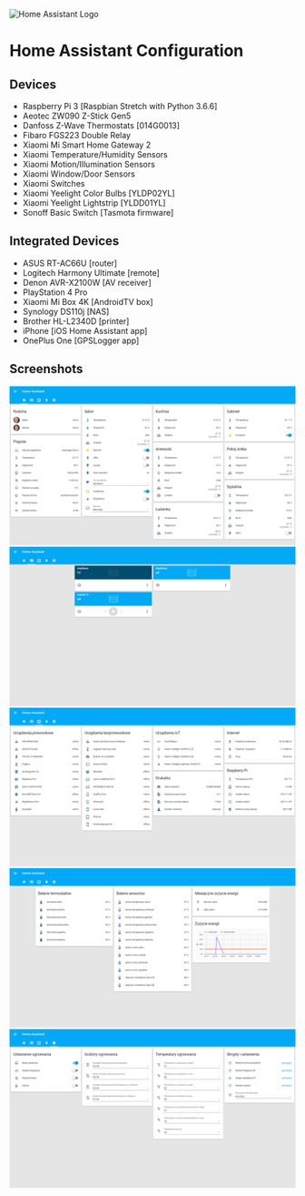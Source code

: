 ![Home Assistant Logo](https://github.com/brianjking/hass-config/blob/master/images/hass.png "Home Assistant Logo")

# Home Assistant Configuration

## Devices

* Raspberry Pi 3 [Raspbian Stretch with Python 3.6.6]
* Aeotec ZW090 Z-Stick Gen5
* Danfoss Z-Wave Thermostats [014G0013]
* Fibaro FGS223 Double Relay
* Xiaomi Mi Smart Home Gateway 2
* Xiaomi Temperature/Humidity Sensors
* Xiaomi Motion/Illumination Sensors
* Xiaomi Window/Door Sensors
* Xiaomi Switches
* Xiaomi Yeelight Color Bulbs [YLDP02YL]
* Xiaomi Yeelight Lightstrip [YLDD01YL]
* Sonoff Basic Switch [Tasmota firmware]

## Integrated Devices

* ASUS RT-AC66U [router]
* Logitech Harmony Ultimate [remote]
* Denon AVR-X2100W [AV receiver]
* PlayStation 4 Pro
* Xiaomi Mi Box 4K [AndroidTV box]
* Synology DS110j [NAS]
* Brother HL-L2340D [printer]
* iPhone [iOS Home Assistant app]
* OnePlus One [GPSLogger app]

## Screenshots

![HA Overview](https://github.com/bieniu/home-assistant-config/blob/master/HA-overview.png)
![HA Media](https://github.com/bieniu/home-assistant-config/blob/master/HA-media.png)
![HA Network](https://github.com/bieniu/home-assistant-config/blob/master/HA-network.png)
![HA Energy](https://github.com/bieniu/home-assistant-config/blob/master/HA-energy.png)
![HA Settings](https://github.com/bieniu/home-assistant-config/blob/master/HA-settings.png)
